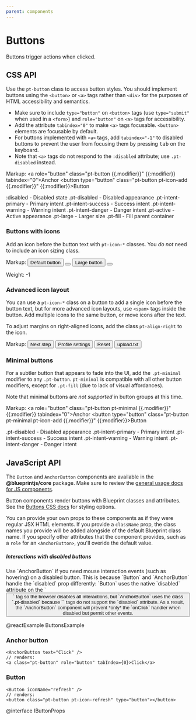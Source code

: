 ```yaml
---
parent: components
---
```


# Buttons

Buttons trigger actions when clicked.

## CSS API

Use the `pt-button` class to access button styles. You should implement buttons using the
`<button>` or `<a>` tags rather than `<div>` for the purposes of HTML accessibility and semantics.

- Make sure to include `type="button"` on `<button>` tags (use `type="submit"` when used in a
`<form>`) and `role="button"` on `<a>` tags for accessibility.
- Add the attribute `tabindex="0"` to make `<a>` tags focusable. `<button>` elements are
focusable by default.
- For buttons implemented with `<a>` tags, add `tabindex="-1"` to disabled buttons to prevent the
user from focusing them by pressing <kbd class="pt-key">tab</kbd> on the keyboard.
- Note that `<a>` tags do not respond to the `:disabled` attribute; use `.pt-disabled` instead.

Markup:
<a role="button" class="pt-button {{.modifier}}" {{:modifier}} tabindex="0">Anchor</a>
<button type="button" class="pt-button pt-icon-add {{.modifier}}" {{:modifier}}>Button</button>

:disabled - Disabled state
.pt-disabled - Disabled appearance
.pt-intent-primary - Primary intent
.pt-intent-success - Success intent
.pt-intent-warning - Warning intent
.pt-intent-danger - Danger intent
.pt-active - Active appearance
.pt-large - Larger size
.pt-fill - Fill parent container

### Buttons with icons

Add an icon before the button text with `pt-icon-*` classes.
You _do not_ need to include an icon sizing class.

Markup:
<button type="button" class="pt-button pt-icon-add">Default button</button>
<button type="button" class="pt-button pt-icon-refresh"></button>
<button type="button" class="pt-button pt-large pt-icon-add">Large button</button>
<button type="button" class="pt-button pt-large pt-icon-refresh"></button>

Weight: -1

### Advanced icon layout

You can use a `pt-icon-*` class on a button to add a single icon before the button
text, but for more advanced icon layouts, use `<span>` tags inside the button.
Add multiple icons to the same button, or move icons after the text.

To adjust margins on right-aligned icons, add the class `pt-align-right` to the icon.

Markup:
<button type="button" class="pt-button pt-intent-success">
Next step
<span class="pt-icon-standard pt-icon-arrow-right pt-align-right"></span>
</button>
<button type="button" class="pt-button">
<span class="pt-icon-standard pt-icon-user"></span>
Profile settings
<span class="pt-icon-standard pt-icon-caret-down pt-align-right"></span>
</button>
<button type="button" class="pt-button pt-intent-danger">
Reset
<span class="pt-icon-standard pt-icon-refresh pt-align-right"></span>
</button>
<button type="button" class="pt-button pt-large">
<span class="pt-icon-standard pt-icon-document"></span>
upload.txt
<span class="pt-icon-standard pt-icon-cross pt-align-right"></span>
</button>

### Minimal buttons

For a subtler button that appears to fade into the UI, add the `.pt-minimal` modifier
to any `.pt-button`. `pt-minimal` is compatible with all other button modifiers,
except for `.pt-fill` (due to lack of visual affordances).

Note that minimal buttons are _not supported_ in button groups at this time.

Markup:
<a role="button" class="pt-button pt-minimal {{.modifier}}" {{:modifier}} tabindex="0">Anchor</a>
<button type="button" class="pt-button pt-minimal pt-icon-add {{.modifier}}" {{:modifier}}>Button</button>

.pt-disabled - Disabled appearance
.pt-intent-primary - Primary intent
.pt-intent-success - Success intent
.pt-intent-warning - Warning intent
.pt-intent-danger - Danger intent

## JavaScript API

The `Button` and `AnchorButton` components are available in the __@blueprintjs/core__ package.
Make sure to review the [general usage docs for JS components](#components.usage).

Button components render buttons with Blueprint classes and attributes.
See the [Buttons CSS docs](#components.button.css) for styling options.

You can provide your own props to these components as if they were regular JSX HTML elements. If you
provide a `className` prop, the class names you provide will be added alongside of the default
Blueprint class name. If you specify other attributes that the component provides, such as a `role`
for an `<AnchorButton>`, you'll overide the default value.

<div class="pt-callout pt-intent-danger pt-icon-error">
<h5>Interactions with disabled buttons</h5>
Use `AnchorButton` if you need mouse interaction events (such as hovering) on a disabled button.
This is because `Button` and `AnchorButton` handle the `disabled` prop differently: `Button` uses
the native `disabled` attribute on the `<button>` tag so the browser disables all interactions,
but `AnchorButton` uses the class `.pt-disabled` because `<a>` tags do not support the `disabled`
attribute. As a result, the `AnchorButton` component will prevent *only* the `onClick` handler
when disabled but permit other events.
</div>

@reactExample ButtonsExample

### Anchor button

```
<AnchorButton text="Click" />
// renders:
<a class="pt-button" role="button" tabIndex={0}>Click</a>
```

### Button

```
<Button iconName="refresh" />
// renders:
<button class="pt-button pt-icon-refresh" type="button"></button>
```

@interface IButtonProps
